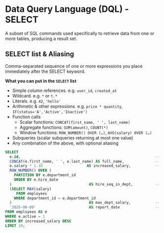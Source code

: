 # Data Query Language (DQL) - SELECT

A subset of SQL commands used specifically to retrieve data from one or more tables, producing a result set.

## SELECT list & Aliasing

Comma-separated sequence of one or more expressions you place immediately after the SELECT keyword.

**What you can put in the `SELECT` list**

- Simple column references. e.g. `user_id`, `created_at`
- Wildcard. e.g. `*` or `t.*`
- Literals. e.g. `42`, `'hello'`
- Arithmetic & other expressions. e.g. `price * quantity`, `IF(status='A','Active','Inactive')`
- Function calls
  - Scalar functions: `CONCAT(first_name, ' ', last_name)`
  - Aggregate functions: `SUM(amount)`, `COUNT(*)`
  - Window functions: `ROW_NUMBER() OVER (…)`, `AVG(salary) OVER (…)`
- Subqueries (scalar subqueries returning at most one value)
- Any combination of the above, with optional aliasing

```sql
SELECT
  e.id,                                                             -- column reference
  CONCAT(e.first_name, ' ', e.last_name) AS full_name,              -- Scalar Function
  e.salary * 1.10                    AS increased_salary,           -- Arithmetic expression
  ROW_NUMBER() OVER (
    PARTITION BY e.department_id
    ORDER BY e.hire_date
  )                                   AS hire_seq_in_dept,          -- Windows Function
  (SELECT MAX(salary)
     FROM employees
    WHERE department_id = e.department_id
  )                                   AS max_dept_salary,           -- Subquery 
  '2025-06-09'                        AS report_date                -- Literal
FROM employees AS e
WHERE e.active = 1
ORDER BY increased_salary DESC
LIMIT 10;
```
